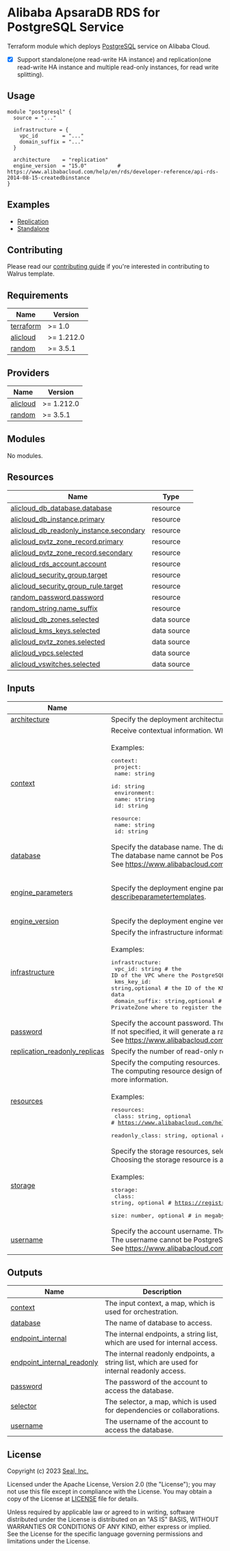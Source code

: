 # Alibaba ApsaraDB RDS for PostgreSQL Service

Terraform module which deploys [PostgreSQL](https://www.alibabacloud.com/help/en/rds/apsaradb-rds-for-postgresql) service on Alibaba Cloud.

- [x] Support standalone(one read-write HA instance) and replication(one read-write HA instance and multiple read-only instances, for read write splitting).

## Usage

```hcl
module "postgresql" {
  source = "..."

  infrastructure = {
    vpc_id        = "..."
    domain_suffix = "..."
  }

  architecture    = "replication"
  engine_version  = "15.0"          # https://www.alibabacloud.com/help/en/rds/developer-reference/api-rds-2014-08-15-createdbinstance
}
```

## Examples

- [Replication](./examples/replication)
- [Standalone](./examples/standalone)


## Contributing

Please read our [contributing guide](./docs/CONTRIBUTING.md) if you're interested in contributing to Walrus template.

<!-- BEGIN_TF_DOCS -->
## Requirements

| Name | Version |
|------|---------|
| <a name="requirement_terraform"></a> [terraform](#requirement\_terraform) | >= 1.0 |
| <a name="requirement_alicloud"></a> [alicloud](#requirement\_alicloud) | >= 1.212.0 |
| <a name="requirement_random"></a> [random](#requirement\_random) | >= 3.5.1 |

## Providers

| Name | Version |
|------|---------|
| <a name="provider_alicloud"></a> [alicloud](#provider\_alicloud) | >= 1.212.0 |
| <a name="provider_random"></a> [random](#provider\_random) | >= 3.5.1 |

## Modules

No modules.

## Resources

| Name | Type |
|------|------|
| [alicloud_db_database.database](https://registry.terraform.io/providers/aliyun/alicloud/latest/docs/resources/db_database) | resource |
| [alicloud_db_instance.primary](https://registry.terraform.io/providers/aliyun/alicloud/latest/docs/resources/db_instance) | resource |
| [alicloud_db_readonly_instance.secondary](https://registry.terraform.io/providers/aliyun/alicloud/latest/docs/resources/db_readonly_instance) | resource |
| [alicloud_pvtz_zone_record.primary](https://registry.terraform.io/providers/aliyun/alicloud/latest/docs/resources/pvtz_zone_record) | resource |
| [alicloud_pvtz_zone_record.secondary](https://registry.terraform.io/providers/aliyun/alicloud/latest/docs/resources/pvtz_zone_record) | resource |
| [alicloud_rds_account.account](https://registry.terraform.io/providers/aliyun/alicloud/latest/docs/resources/rds_account) | resource |
| [alicloud_security_group.target](https://registry.terraform.io/providers/aliyun/alicloud/latest/docs/resources/security_group) | resource |
| [alicloud_security_group_rule.target](https://registry.terraform.io/providers/aliyun/alicloud/latest/docs/resources/security_group_rule) | resource |
| [random_password.password](https://registry.terraform.io/providers/hashicorp/random/latest/docs/resources/password) | resource |
| [random_string.name_suffix](https://registry.terraform.io/providers/hashicorp/random/latest/docs/resources/string) | resource |
| [alicloud_db_zones.selected](https://registry.terraform.io/providers/aliyun/alicloud/latest/docs/data-sources/db_zones) | data source |
| [alicloud_kms_keys.selected](https://registry.terraform.io/providers/aliyun/alicloud/latest/docs/data-sources/kms_keys) | data source |
| [alicloud_pvtz_zones.selected](https://registry.terraform.io/providers/aliyun/alicloud/latest/docs/data-sources/pvtz_zones) | data source |
| [alicloud_vpcs.selected](https://registry.terraform.io/providers/aliyun/alicloud/latest/docs/data-sources/vpcs) | data source |
| [alicloud_vswitches.selected](https://registry.terraform.io/providers/aliyun/alicloud/latest/docs/data-sources/vswitches) | data source |

## Inputs

| Name | Description | Type | Default | Required |
|------|-------------|------|---------|:--------:|
| <a name="input_architecture"></a> [architecture](#input\_architecture) | Specify the deployment architecture, select from standalone or replication. | `string` | `"standalone"` | no |
| <a name="input_context"></a> [context](#input\_context) | Receive contextual information. When Walrus deploys, Walrus will inject specific contextual information into this field.<br><br>Examples:<pre>context:<br>  project:<br>    name: string<br>    id: string<br>  environment:<br>    name: string<br>    id: string<br>  resource:<br>    name: string<br>    id: string</pre> | `map(any)` | `{}` | no |
| <a name="input_database"></a> [database](#input\_database) | Specify the database name. The database name must be 2-64 characters long and start with any lower letter, combined with number, or symbols: - \_.<br>The database name cannot be PostgreSQL forbidden keyword.<br>See https://www.alibabacloud.com/help/en/rds/developer-reference/api-rds-2014-08-15-createdatabase. | `string` | `"mydb"` | no |
| <a name="input_engine_parameters"></a> [engine\_parameters](#input\_engine\_parameters) | Specify the deployment engine parameters, select for https://www.alibabacloud.com/help/en/rds/developer-reference/api-rds-2014-08-15-describeparametertemplates. | <pre>list(object({<br>    name  = string<br>    value = string<br>  }))</pre> | `null` | no |
| <a name="input_engine_version"></a> [engine\_version](#input\_engine\_version) | Specify the deployment engine version, select from https://www.alibabacloud.com/help/en/rds/developer-reference/api-rds-2014-08-15-createdbinstance. | `string` | `"15.0"` | no |
| <a name="input_infrastructure"></a> [infrastructure](#input\_infrastructure) | Specify the infrastructure information for deploying.<br><br>Examples:<pre>infrastructure:<br>  vpc_id: string                  # the ID of the VPC where the PostgreSQL service applies<br>  kms_key_id: string,optional     # the ID of the KMS key which to encrypt the PostgreSQL data<br>  domain_suffix: string,optional  # a private DNS namespace of the PrivateZone where to register the applied PostgreSQL service</pre> | <pre>object({<br>    vpc_id        = string<br>    kms_key_id    = optional(string)<br>    domain_suffix = optional(string)<br>  })</pre> | n/a | yes |
| <a name="input_password"></a> [password](#input\_password) | Specify the account password. The password must be 8-32 characters long and start with any letter, number, or symbols: ! # $ % ^ & * ( ) \_ + - =.<br>If not specified, it will generate a random password.<br>See https://www.alibabacloud.com/help/en/rds/developer-reference/api-rds-2014-08-15-createaccount. | `string` | `null` | no |
| <a name="input_replication_readonly_replicas"></a> [replication\_readonly\_replicas](#input\_replication\_readonly\_replicas) | Specify the number of read-only replicas under the replication deployment. | `number` | `1` | no |
| <a name="input_resources"></a> [resources](#input\_resources) | Specify the computing resources.<br>The computing resource design of Alibaba Cloud is very complex, it also needs to consider on the storage resource, please view the specification document for more information.<br><br>Examples:<pre>resources:<br>  class: string, optional            # https://www.alibabacloud.com/help/en/rds/apsaradb-rds-for-postgresql/primary-apsaradb-rds-for-postgresql-instance-types<br>  readonly_class: string, optional   # https://www.alibabacloud.com/help/en/rds/apsaradb-rds-for-postgresql/read-only-apsaradb-rds-for-postgresql-instance-types</pre> | <pre>object({<br>    class          = optional(string, "rds.pg.s2.large")<br>    readonly_class = optional(string)<br>  })</pre> | <pre>{<br>  "class": "rds.pg.s2.large"<br>}</pre> | no |
| <a name="input_storage"></a> [storage](#input\_storage) | Specify the storage resources, select from local\_ssd, cloud\_ssd, cloud\_essd, cloud\_essd2 or cloud\_essd3.<br>Choosing the storage resource is also related to the computing resource, please view the specification document for more information.<br><br>Examples:<pre>storage:<br>  class: string, optional        # https://registry.terraform.io/providers/aliyun/alicloud/latest/docs/resources/db_instance#db_instance_storage_type<br>  size: number, optional         # in megabyte</pre> | <pre>object({<br>    class = optional(string, "local_ssd")<br>    size  = optional(number, 20 * 1024)<br>  })</pre> | <pre>{<br>  "class": "local_ssd",<br>  "size": 20480<br>}</pre> | no |
| <a name="input_username"></a> [username](#input\_username) | Specify the account username. The username must be 2-16 characters long and start with lower letter(expect `pg` prefix), combined with number, or symbol: \_.<br>The username cannot be PostgreSQL forbidden keyword and postgres.<br>See https://www.alibabacloud.com/help/en/rds/developer-reference/api-rds-2014-08-15-createaccount. | `string` | `"rdsuser"` | no |

## Outputs

| Name | Description |
|------|-------------|
| <a name="output_context"></a> [context](#output\_context) | The input context, a map, which is used for orchestration. |
| <a name="output_database"></a> [database](#output\_database) | The name of database to access. |
| <a name="output_endpoint_internal"></a> [endpoint\_internal](#output\_endpoint\_internal) | The internal endpoints, a string list, which are used for internal access. |
| <a name="output_endpoint_internal_readonly"></a> [endpoint\_internal\_readonly](#output\_endpoint\_internal\_readonly) | The internal readonly endpoints, a string list, which are used for internal readonly access. |
| <a name="output_password"></a> [password](#output\_password) | The password of the account to access the database. |
| <a name="output_selector"></a> [selector](#output\_selector) | The selector, a map, which is used for dependencies or collaborations. |
| <a name="output_username"></a> [username](#output\_username) | The username of the account to access the database. |
<!-- END_TF_DOCS -->

## License

Copyright (c) 2023 [Seal, Inc.](https://seal.io)

Licensed under the Apache License, Version 2.0 (the "License");
you may not use this file except in compliance with the License.
You may obtain a copy of the License at [LICENSE](./LICENSE) file for details.

Unless required by applicable law or agreed to in writing, software
distributed under the License is distributed on an "AS IS" BASIS,
WITHOUT WARRANTIES OR CONDITIONS OF ANY KIND, either express or implied.
See the License for the specific language governing permissions and
limitations under the License.
